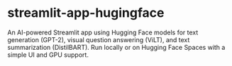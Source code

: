 # streamlit-app-hugingface
An AI-powered Streamlit app using Hugging Face models for text generation (GPT-2), visual question answering (ViLT), and text summarization (DistilBART). Run locally or on Hugging Face Spaces with a simple UI and GPU support.
